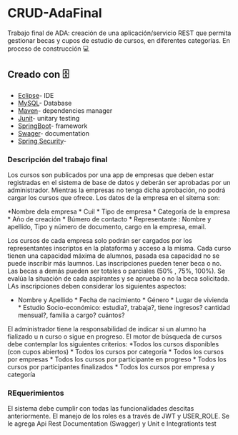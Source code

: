 # CRUD-AdaFinal
Trabajo final de ADA: creación de una aplicación/servicio REST que permita gestionar becas y cupos de estudio de cursos, en diferentes categorías.
En proceso de construcción  :computer:


## Creado con 🗄️  

* [Eclipse](https://www.eclipse.org/downloads/)- IDE
* [MySQL](https://www.mysql.com/products/workbench/)- Database  
* [Maven](https://maven.apache.org/)-  dependencies manager
* [Junit](https://junit.org/junit4/)-  unitary testing
* [SpringBoot](https://spring.io/projects/spring-boot)- framework
* [Swager](https://swagger.io/)- documentation
* [Spring Security](https://spring.io/projects/spring-security)- 


### Descripción del trabajo final

Los cursos son publicados por una app de empresas que deben estar registradas en el sistema de base de datos y deberán ser aprobadas por un administrador.  Mientras la empresas no tenga dicha aprobación, no podrá cargar los cursos que ofrece. 
Los datos de la empresa en el sitema son: 

*Nombre dela empresa * Cuil  * Tipo de empresa * Categoría de la empresa * Año de creación * Búmero de contacto * Representante : Nombre y apellido, Tipo  y número de documento, cargo en la empresa, email.

Los cursos de cada empresa solo podrán ser cargados por los representantes inscriptos en la plataforma y acceso a la misma.  Cada curso tienen una capacidad máxima de alumnos, pasada esa capacidad no se puede inscribir  más laumnos. 
Las inscripciones  pueden  tener beca o no.  Las becas a demás pueden ser totales o parciales (50% , 75%, 100%).  Se evalúa la situación de cada aspirantes y  se aprueba o no la beca solicitada.
LAs inscripciones deben considerar los siguientes aspectos: 
* Nombre y Apellido * Fecha de nacimiento * Género * Lugar de vivienda * Estudio Socio-económico: estudia?, trabaja?, tiene ingresos? cantidad mensual?, familia a cargo? cuántos?

El administrador tiene la responsabilidad de indicar si un alumno ha fializado u n curso o sigue  en progreso.
El motor de búsqueda de cursos debe contemplar los siguientes criterios: 
*Todos los cursos disponibles  (con cupos abiertos) * Todos los cursos por categoría * Todos los cursos por empresas *  Todos los cursos por participante en progreso *  Todos los cursos por participantes finalizados * Todos los cursos por empresa y categoría

### REquerimientos
El sistema debe cumplir con todas las funcionalidades descitas anteriormente.
El manejo de los roles es a través de JWT y USER_ROLE. 
Se le agrega Api Rest Documentation (Swagger) y Unit e Integrationts test
